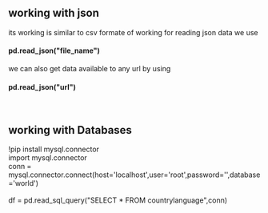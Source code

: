 <h2>working with json</h2>
its working is similar to csv formate of working for reading json data we use<h4>pd.read_json("file_name")</h4>
we can also get data available to any url by using <h4>pd.read_json("url")</h4>


<br>
<h2>working with Databases</h2>
!pip install mysql.connector<br>
import mysql.connector <br>
conn = mysql.connector.connect(host='localhost',user='root',password='',database='world')
<br><br>
df = pd.read_sql_query("SELECT * FROM countrylanguage",conn)
